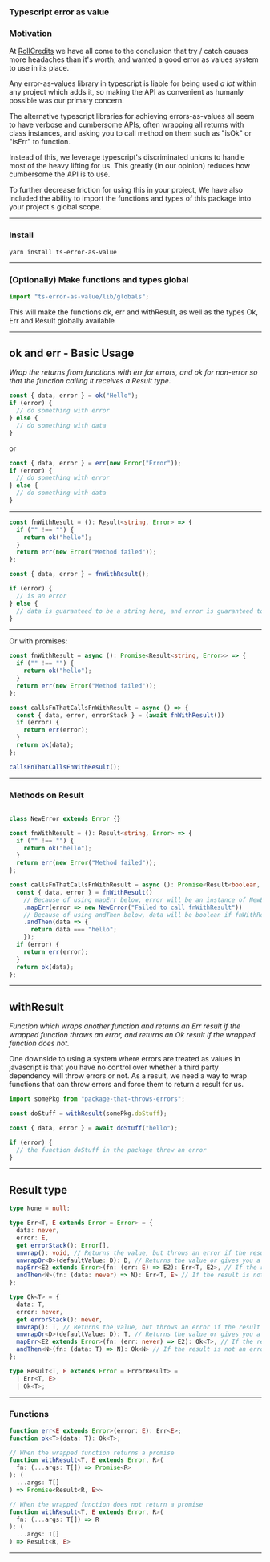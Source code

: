 ### Typescript error as value

### Motivation
At [RollCredits](https://www.rollcredits.io/) we have all come to the conclusion that try / catch causes more headaches than it's worth, and wanted a good error as values system to use in its place.

Any error-as-values library in typescript is liable for being used *a lot* within any project which adds it, so making the API as convenient as humanly possible was our primary concern.

The alternative typescript libraries for achieving errors-as-values all seem to have verbose and cumbersome APIs, often wrapping all returns with class instances, and asking you to call method on them such as "isOk" or "isErr" to function.

Instead of this, we leverage typescript's discriminated unions to handle most of the heavy lifting for us. This greatly (in our opinion) reduces how cumbersome the API is to use.

To further decrease friction for using this in your project, We have also included the ability to import the functions and types of this package into your project's global scope.

---

### Install

```bash
yarn install ts-error-as-value
```
---

### (Optionally) Make functions and types global
```ts
import "ts-error-as-value/lib/globals";
```
This will make the functions ok, err and withResult, as well as the types Ok, Err and Result globally available

---

## ok and err - Basic Usage
*Wrap the returns from functions with err for errors, and ok for non-error so that the function calling it receives a Result type.*

```ts
const { data, error } = ok("Hello");
if (error) {
  // do something with error
} else {
  // do something with data
}
```
or
```ts
const { data, error } = err(new Error("Error"));
if (error) {
  // do something with error
} else {
  // do something with data
}
```
---

```ts
const fnWithResult = (): Result<string, Error> => {
  if ("" !== "") {
    return ok("hello");
  }
  return err(new Error("Method failed"));
};

const { data, error } = fnWithResult();

if (error) {
  // is an error
} else {
  // data is guaranteed to be a string here, and error is guaranteed to be null
}
```

---

Or with promises:

```ts
const fnWithResult = async (): Promise<Result<string, Error>> => {
  if ("" !== "") {
    return ok("hello");
  }
  return err(new Error("Method failed"));
};

const callsFnThatCallsFnWithResult = async () => {
  const { data, error, errorStack } = (await fnWithResult())
  if (error) {
    return err(error);
  }
  return ok(data);
};

callsFnThatCallsFnWithResult();
```

--- 

### Methods on Result
```ts

class NewError extends Error {}

const fnWithResult = (): Result<string, Error> => {
  if ("" !== "") {
    return ok("hello");
  }
  return err(new Error("Method failed"));
};

const callsFnThatCallsFnWithResult = async (): Promise<Result<boolean, NewError>> => {
  const { data, error } = fnWithResult()
    // Because of using mapErr below, error will be an instance of NewError if fnWithResult returns an error
    .mapErr(error => new NewError("Failed to call fnWithResult"))
    // Because of using andThen below, data will be boolean if fnWithResult returns a value.
    .andThen(data => {
      return data === "hello";
    });
  if (error) {
    return err(error);
  }
  return ok(data);
};
```

---

## withResult
*Function which wraps another function and returns an Err result if the wrapped function throws an error,
 and returns an Ok result if the wrapped function does not.*

One downside to using a system where errors are treated as values in javascript is that you have no control over whether a third party dependency will throw errors or not. As a result, we need a way to wrap functions that can throw errors and force them to return a result for us.
```ts
import somePkg from "package-that-throws-errors";

const doStuff = withResult(somePkg.doStuff);

const { data, error } = await doStuff("hello");

if (error) {
  // the function doStuff in the package threw an error
}
```

---
## Result type

```typescript
type None = null;

type Err<T, E extends Error = Error> = {
  data: never,
  error: E,
  get errorStack(): Error[],
  unwrap(): void, // Returns the value, but throws an error if the result is an Error
  unwrapOr<D>(defaultValue: D): D, // Returns the value or gives you a default value if it's an error
  mapErr<E2 extends Error>(fn: (err: E) => E2): Err<T, E2>, // If the result is an error, map the error to another error
  andThen<N>(fn: (data: never) => N): Err<T, E> // If the result is not an error, map the data in it
};

type Ok<T> = {
  data: T,
  error: never,
  get errorStack(): never,
  unwrap(): T, // Returns the value, but throws an error if the result is an Error
  unwrapOr<D>(defaultValue: D): T, // Returns the value or gives you a default value if it's an error
  mapErr<E2 extends Error>(fn: (err: never) => E2): Ok<T>, // If the result is an error, map the error to another error
  andThen<N>(fn: (data: T) => N): Ok<N> // If the result is not an error, map the data in it
};

type Result<T, E extends Error = ErrorResult> = 
  | Err<T, E>
  | Ok<T>;

```

---

### Functions
```ts
function err<E extends Error>(error: E): Err<E>;
function ok<T>(data: T): Ok<T>;
```

```ts
// When the wrapped function returns a promise
function withResult<T, E extends Error, R>(
  fn: (...args: T[]) => Promise<R>
): (
  ...args: T[]
) => Promise<Result<R, E>>

// When the wrapped function does not return a promise
function withResult<T, E extends Error, R>(
  fn: (...args: T[]) => R
): (
  ...args: T[]
) => Result<R, E>
```
---




